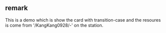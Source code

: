 ## remark
This is a demo which is show the card with transition-case and the resoures is come from '/KangKang0928/-' on the station.